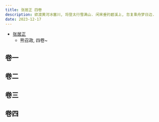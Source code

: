 ```yaml
---
title: 张居正 四卷
description: 欲渡黄河冰塞川, 将登太行雪满山. 闲来垂钓碧溪上, 忽复乘舟梦日边.
date: 2023-12-17
---
```


- [张居正](https://book.douban.com/subject/34432625/)
  - 熊召政, 四卷~

## 卷一

## 卷二

## 卷三

## 卷四
